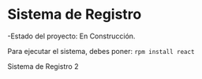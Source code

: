 <h1>Sistema de Registro</h1>

-Estado del proyecto: En Construcción. 

Para ejecutar el sistema, debes poner:
```rpm install react```

Sistema de Registro 2

